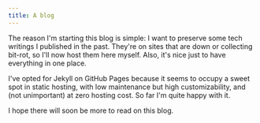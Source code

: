 ```yaml
---
title: A blog
---
```


The reason I'm starting this blog is simple: I want to preserve some tech writings
I published in the past. They're on sites that are down or collecting bit-rot,
so I'll now host them here myself. Also, it's nice just to have everything in one
place.

<!--more-->
I've opted for Jekyll on GitHub Pages because it seems to occupy a sweet spot in
static hosting, with low maintenance but high customizability, and (not unimportant)
at zero hosting cost. So far I'm quite happy with it.

I hope there will soon be more to read on this blog.
